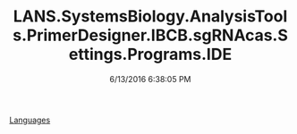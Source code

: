 ﻿---
title: LANS.SystemsBiology.AnalysisTools.PrimerDesigner.IBCB.sgRNAcas.Settings.Programs.IDE
date: 6/13/2016 6:38:05 PM
---

[Languages](T-LANS.SystemsBiology.AnalysisTools.PrimerDesigner.IBCB.sgRNAcas.Settings.Programs.IDE.Languages.html)
